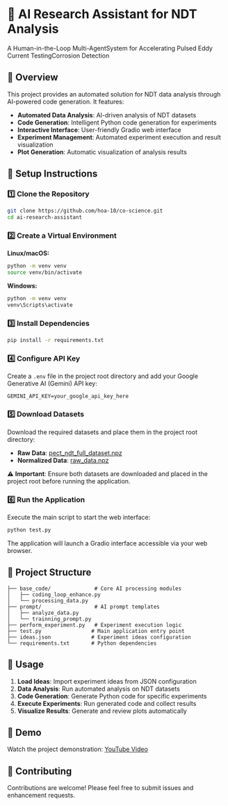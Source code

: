 # 🤖 AI Research Assistant for NDT Analysis

A Human-in-the-Loop Multi-AgentSystem for Accelerating Pulsed Eddy Current TestingCorrosion Detection

## 🚀 Overview

This project provides an automated solution for NDT data analysis through AI-powered code generation. It features:

- **Automated Data Analysis**: AI-driven analysis of NDT datasets
- **Code Generation**: Intelligent Python code generation for experiments
- **Interactive Interface**: User-friendly Gradio web interface
- **Experiment Management**: Automated experiment execution and result visualization
- **Plot Generation**: Automatic visualization of analysis results

## 🔧 Setup Instructions

### 1️⃣ Clone the Repository

```bash
git clone https://github.com/hoa-10/co-science.git
cd ai-research-assistant
```

### 2️⃣ Create a Virtual Environment

**Linux/macOS:**
```bash
python -m venv venv
source venv/bin/activate
```

**Windows:**
```bash
python -m venv venv
venv\Scripts\activate
```

### 3️⃣ Install Dependencies

```bash
pip install -r requirements.txt
```

### 4️⃣ Configure API Key

Create a `.env` file in the project root directory and add your Google Generative AI (Gemini) API key:

```env
GEMINI_API_KEY=your_google_api_key_here
```

### 5️⃣ Download Datasets

Download the required datasets and place them in the project root directory:

- **Raw Data**: [pect_ndt_full_dataset.npz](https://drive.google.com/file/d/1JuoqJGkzN_KLQKQmL2mzwJuwZKlBNIaa/view?usp=sharing)
- **Normalized Data**: [raw_data.npz](https://drive.google.com/file/d/1TuZ7pOpJtiDSh-mezr3Y44FCFCTppDe2/view?usp=sharing)

⚠️ **Important**: Ensure both datasets are downloaded and placed in the project root before running the application.

### 6️⃣ Run the Application

Execute the main script to start the web interface:

```bash
python test.py
```

The application will launch a Gradio interface accessible via your web browser.

## 📁 Project Structure

```
├── base_code/              # Core AI processing modules
│   ├── coding_loop_enhance.py
│   └── processing_data.py
├── prompt/                 # AI prompt templates
│   ├── analyze_data.py
│   └── trainning_prompt.py
├── perform_experiment.py   # Experiment execution logic
├── test.py                # Main application entry point
├── ideas.json             # Experiment ideas configuration
└── requirements.txt       # Python dependencies
```

## 🎯 Usage

1. **Load Ideas**: Import experiment ideas from JSON configuration
2. **Data Analysis**: Run automated analysis on NDT datasets
3. **Code Generation**: Generate Python code for specific experiments
4. **Execute Experiments**: Run generated code and collect results
5. **Visualize Results**: Generate and review plots automatically

## 🎥 Demo

Watch the project demonstration: [YouTube Video](https://www.youtube.com/watch?v=VRm03BItWrE)

## 🤝 Contributing

Contributions are welcome! Please feel free to submit issues and enhancement requests.


